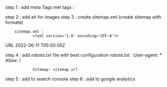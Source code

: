 step 1 : add meta Tags
    met tags :
        <meta content='Apy Material' name='author'/>
<meta content='width=device-width, initial-scale=1, maximum-scale=1' name='viewport'/>
<meta content='gtu material' name='keywords'/>
<meta content='gtu material,Gujarat Technological University, GTU Books, Assignment, Solved Exam Papers, Paper Solution, BE (Bachelor of Engineering), Sem 1, Sem 3, Sem 5, Sem 2' name='description'/>
<meta content='All' name='Robots'/>
<meta content='text/html; charset=utf-8' http-equiv='Content-Type'/>
<meta content='English' name='language'/>
<meta content='text/html; charset=UTF-8' http-equiv='Content-Type'/>


step 2 : add alt for images
step 3 : create sitemap.xml (create sitemap with formate)

        sitemap.xml :
                <?xml version='1.0' encoding='UTF-8'?>
<urlset xmlns="http://www.sitemaps.org/schemas/sitemap/0.9">
    <url>
        <loc>URL</loc>
        <lastmod>2022-06-11 T05:00:05Z</lastmod>
    </url>
</urlset>


step 4 : add robots.txt file with best configuration
        robots.txt : 
                User-agent:  *
                Allow: /

                Sitemap: sitemap url
step 5 : add to search console 
step 6 : add to google analytics